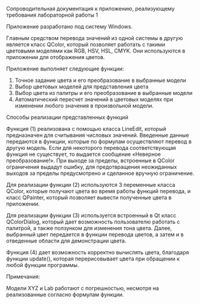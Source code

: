 Сопроводительная документация к приложению, реализующему требования лабораторной работы 1

Приложение разработано под систему Windows.

Главным средством перевода значений из одной системы в другую является класс QColor, который позволяет работать с такими цветовыми моделями как RGB, HSV, HSL, CMYK. Они используются в приложении для отображения цветов.

Приложение выполняет следующие функции:

1. Точное задание цвета и его преобразование в выбранные модели
2. Выбор цветовых моделей для представления цвета
3. Выбор цвета из палитры и его преобразование в выбранные модели
4. Автоматический пересчет значений в цветовых моделях при изменении любого значения в произвольной модели.

Способы реализации представленных функций

Функция (1) реализована с помощью класса LineEdit, который предназначен для считывания числовых значений. Введенные данные передаются в функции, которые по формулам осуществляют перевод в другую модель. Если для некоторого перевода соответствующая функция не существует, то выдается сообщение «Неверное преобразование!». При выходе за пределы, встроенные в QColor ограничения выдадут ошибку, для предотвращения неожиданных выходов за пределы предусмотрено и сделанное вручную ограничение.

Для реализации функции (2) используются 3 переменные класса QColor, которые получают цвета во время работы функций перевода, и класс QPainter, который позволяет вывести полученные цвета в приложении.

Для реализации функции (3) используется встроенный в Qt класс QColorDialog, который дает возможность пользователю работать с палитрой, а также ползунком для изменения тона цвета. Далее, выбранный цвет передается в функции перевода цветов, а затем и в отведенные области для демонстрации цвета.

Функция (4) дает возможность корректно вычислять цвета, благодаря функции update(), которая перерисовывает цвета при обращении к любой функции программы.

Примечания:

Модели XYZ и Lab работают с погрешностью, несмотря на реализованные согласно формулам функции.